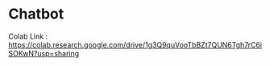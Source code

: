 # Chatbot

Colab Link :  https://colab.research.google.com/drive/1g3Q9quVooTbBZt7QUN6Tgh7rC6iSOKwN?usp=sharing
